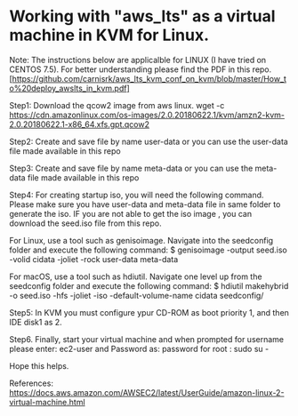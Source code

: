 Working with "aws_lts"  as a virtual machine in KVM for Linux.
==============================================================

Note: The instructions  below are applicalble for LINUX (I have tried on CENTOS 7.5).
For better understanding please find the PDF in this repo.
[https://github.com/carnisrk/aws_lts_kvm_conf_on_kvm/blob/master/How_to%20deploy_awslts_in_kvm.pdf]

Step1: Download the qcow2 image from aws linux.
wget -c https://cdn.amazonlinux.com/os-images/2.0.20180622.1/kvm/amzn2-kvm-2.0.20180622.1-x86_64.xfs.gpt.qcow2

Step2: Create and save file by name user-data or  you can use the user-data file made available in this repo

Step3: Create and save file by name meta-data or you can use the meta-data file made available in this repo
 
Step4: For creating startup iso, you will need the following command. Please make sure you have user-data and meta-data file in same folder to generate the iso.
IF you are not able to get the iso image , you can download the seed.iso file from this repo.

For Linux, use a tool such as genisoimage. Navigate into the seedconfig folder and execute the following command: 
$ genisoimage -output seed.iso -volid cidata -joliet -rock user-data meta-data

For macOS, use a tool such as hdiutil. Navigate one level up from the seedconfig folder and execute the following command: 
$ hdiutil makehybrid -o seed.iso -hfs -joliet -iso -default-volume-name cidata seedconfig/

Step5: In KVM you must configure ypur CD-ROM as boot priority 1, and then IDE disk1 as 2.

Step6. Finally,  start your virtual machine and when prompted for username please enter: ec2-user and Password as: password
for root : sudo su -

Hope this helps.

References:
https://docs.aws.amazon.com/AWSEC2/latest/UserGuide/amazon-linux-2-virtual-machine.html


